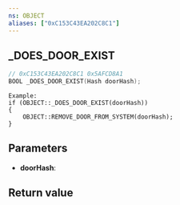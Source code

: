```yaml
---
ns: OBJECT
aliases: ["0xC153C43EA202C8C1"]
---
```

## _DOES_DOOR_EXIST

```c
// 0xC153C43EA202C8C1 0x5AFCD8A1
BOOL _DOES_DOOR_EXIST(Hash doorHash);
```

```
Example:  
if (OBJECT::_DOES_DOOR_EXIST(doorHash))  
{  
    OBJECT::REMOVE_DOOR_FROM_SYSTEM(doorHash);  
}  
```

## Parameters
* **doorHash**: 

## Return value
